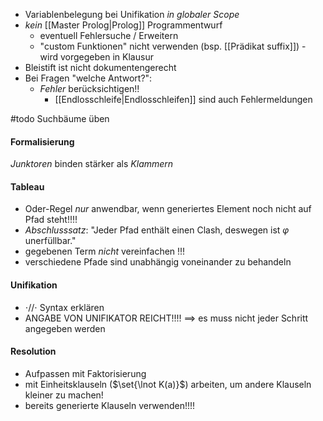 - Variablenbelegung bei Unifikation _in globaler Scope_
- _kein_ [[Master Prolog|Prolog]] Programmentwurf
	- eventuell Fehlersuche / Erweitern
	- "custom Funktionen" nicht verwenden (bsp. [[Prädikat suffix]]) - wird vorgegeben in Klausur
- Bleistift ist nicht dokumentengerecht
- Bei Fragen "welche Antwort?":
	- _Fehler_ berücksichtigen!!
		- [[Endlosschleife|Endlosschleifen]] sind auch Fehlermeldungen

#todo Suchbäume üben



#### Formalisierung
_Junktoren_ binden stärker als _Klammern_

#### Tableau
- Oder-Regel _nur_ anwendbar, wenn generiertes Element noch nicht auf Pfad steht!!!!
- _Abschlusssatz_: "Jeder Pfad enthält einen Clash, deswegen ist $\varphi$ unerfüllbar."
- gegebenen Term _nicht_ vereinfachen !!!
- verschiedene Pfade sind unabhängig voneinander zu behandeln


#### Unifikation
- $\cdot //\cdot$ Syntax erklären
- ANGABE VON UNIFIKATOR REICHT!!!!
	==> es muss nicht jeder Schritt angegeben werden

#### Resolution
- Aufpassen mit Faktorisierung
- mit Einheitsklauseln ($\set{\lnot K(a)}$) arbeiten, um andere Klauseln kleiner zu machen!
- bereits generierte Klauseln verwenden!!!!